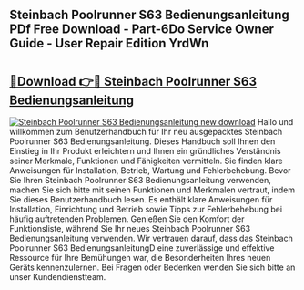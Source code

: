 ## Steinbach Poolrunner S63 Bedienungsanleitung PDf Free Download - Part-6Do Service Owner Guide - User Repair Edition YrdWn

# <h2><a href="http://df2b83e.blite.top/?on=Steinbach+Poolrunner+S63+Bedienungsanleitung">🔗Download 👉🔴 Steinbach Poolrunner S63 Bedienungsanleitung</a></h2>

[![Steinbach Poolrunner S63 Bedienungsanleitung new download](https://i.imgur.com/lujVjoI.png)](http://df2b83e.blite.top/?on=Steinbach+Poolrunner+S63+Bedienungsanleitung)
Hallo und willkommen zum Benutzerhandbuch für Ihr neu ausgepacktes Steinbach Poolrunner S63 Bedienungsanleitung. Dieses Handbuch soll Ihnen den Einstieg in Ihr Produkt erleichtern und Ihnen ein gründliches Verständnis seiner Merkmale, Funktionen und Fähigkeiten vermitteln. Sie finden klare Anweisungen für Installation, Betrieb, Wartung und Fehlerbehebung. Bevor Sie Ihren Steinbach Poolrunner S63 Bedienungsanleitung verwenden, machen Sie sich bitte mit seinen Funktionen und Merkmalen vertraut, indem Sie dieses Benutzerhandbuch lesen. Es enthält klare Anweisungen für Installation, Einrichtung und Betrieb sowie Tipps zur Fehlerbehebung bei häufig auftretenden Problemen. Genießen Sie den Komfort der Funktionsliste, während Sie Ihr neues Steinbach Poolrunner S63 Bedienungsanleitung verwenden. Wir vertrauen darauf, dass das Steinbach Poolrunner S63 BedienungsanleitungD eine zuverlässige und effektive Ressource für Ihre Bemühungen war, die Besonderheiten Ihres neuen Geräts kennenzulernen. Bei Fragen oder Bedenken wenden Sie sich bitte an unser Kundendienstteam.
